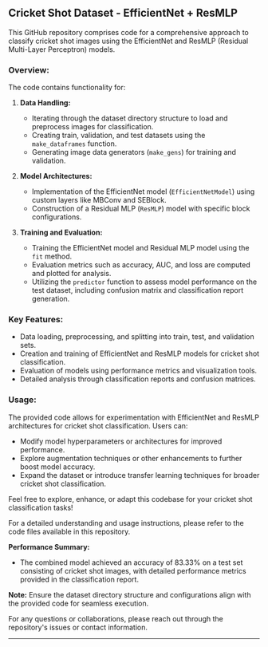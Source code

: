 ## Cricket Shot Dataset - EfficientNet + ResMLP

This GitHub repository comprises code for a comprehensive approach to classify cricket shot images using the EfficientNet and ResMLP (Residual Multi-Layer Perceptron) models.

### Overview:

The code contains functionality for:

1. **Data Handling:**
    - Iterating through the dataset directory structure to load and preprocess images for classification.
    - Creating train, validation, and test datasets using the `make_dataframes` function.
    - Generating image data generators (`make_gens`) for training and validation.

2. **Model Architectures:**
    - Implementation of the EfficientNet model (`EfficientNetModel`) using custom layers like MBConv and SEBlock.
    - Construction of a Residual MLP (`ResMLP`) model with specific block configurations.

3. **Training and Evaluation:**
    - Training the EfficientNet model and Residual MLP model using the `fit` method.
    - Evaluation metrics such as accuracy, AUC, and loss are computed and plotted for analysis.
    - Utilizing the `predictor` function to assess model performance on the test dataset, including confusion matrix and classification report generation.

### Key Features:

- Data loading, preprocessing, and splitting into train, test, and validation sets.
- Creation and training of EfficientNet and ResMLP models for cricket shot classification.
- Evaluation of models using performance metrics and visualization tools.
- Detailed analysis through classification reports and confusion matrices.

### Usage:

The provided code allows for experimentation with EfficientNet and ResMLP architectures for cricket shot classification. Users can:

- Modify model hyperparameters or architectures for improved performance.
- Explore augmentation techniques or other enhancements to further boost model accuracy.
- Expand the dataset or introduce transfer learning techniques for broader cricket shot classification.

Feel free to explore, enhance, or adapt this codebase for your cricket shot classification tasks!

For a detailed understanding and usage instructions, please refer to the code files available in this repository.

**Performance Summary:**
- The combined model achieved an accuracy of 83.33% on a test set consisting of cricket shot images, with detailed performance metrics provided in the classification report.

**Note:** Ensure the dataset directory structure and configurations align with the provided code for seamless execution.

For any questions or collaborations, please reach out through the repository's issues or contact information.

---
